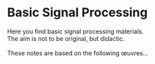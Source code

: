 # Basic Signal Processing <br />
Here you find basic signal processing materials. <br />
The aim is not to be original, but didactic. <br />
<br />
These notes are based on the following œuvres...
